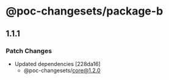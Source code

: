 # @poc-changesets/package-b

## 1.1.1

### Patch Changes

- Updated dependencies [228da16]
  - @poc-changesets/core@1.2.0
